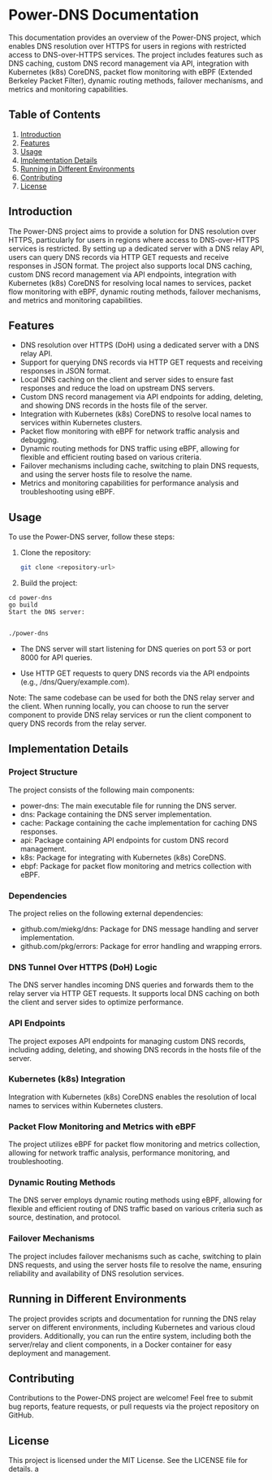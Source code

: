 # Power-DNS Documentation

This documentation provides an overview of the Power-DNS project, which enables DNS resolution over HTTPS for users in regions with restricted access to DNS-over-HTTPS services. The project includes features such as DNS caching, custom DNS record management via API, integration with Kubernetes (k8s) CoreDNS, packet flow monitoring with eBPF (Extended Berkeley Packet Filter), dynamic routing methods, failover mechanisms, and metrics and monitoring capabilities.

## Table of Contents

1. [Introduction](#introduction)
2. [Features](#features)
3. [Usage](#usage)
4. [Implementation Details](#implementation-details)
5. [Running in Different Environments](#running-in-different-environments)
6. [Contributing](#contributing)
7. [License](#license)

## Introduction

The Power-DNS project aims to provide a solution for DNS resolution over HTTPS, particularly for users in regions where access to DNS-over-HTTPS services is restricted. By setting up a dedicated server with a DNS relay API, users can query DNS records via HTTP GET requests and receive responses in JSON format. The project also supports local DNS caching, custom DNS record management via API endpoints, integration with Kubernetes (k8s) CoreDNS for resolving local names to services, packet flow monitoring with eBPF, dynamic routing methods, failover mechanisms, and metrics and monitoring capabilities.

## Features

- DNS resolution over HTTPS (DoH) using a dedicated server with a DNS relay API.
- Support for querying DNS records via HTTP GET requests and receiving responses in JSON format.
- Local DNS caching on the client and server sides to ensure fast responses and reduce the load on upstream DNS servers.
- Custom DNS record management via API endpoints for adding, deleting, and showing DNS records in the hosts file of the server.
- Integration with Kubernetes (k8s) CoreDNS to resolve local names to services within Kubernetes clusters.
- Packet flow monitoring with eBPF for network traffic analysis and debugging.
- Dynamic routing methods for DNS traffic using eBPF, allowing for flexible and efficient routing based on various criteria.
- Failover mechanisms including cache, switching to plain DNS requests, and using the server hosts file to resolve the name.
- Metrics and monitoring capabilities for performance analysis and troubleshooting using eBPF.

## Usage

To use the Power-DNS server, follow these steps:

1. Clone the repository:

   ```bash
   git clone <repository-url>

2. Build the project:

````shell
cd power-dns
go build
Start the DNS server:
````

````sh

./power-dns
````

- The DNS server will start listening for DNS queries on port 53 or port 8000 for API queries.

- Use HTTP GET requests to query DNS records via the API endpoints (e.g., /dns/Query/example.com).

Note: The same codebase can be used for both the DNS relay server and the client. When running locally, you can choose to run the server component to provide DNS relay services or run the client component to query DNS records from the relay server.

## Implementation Details

### Project Structure

The project consists of the following main components:

- power-dns: The main executable file for running the DNS server.
- dns: Package containing the DNS server implementation.
- cache: Package containing the cache implementation for caching DNS responses.
- api: Package containing API endpoints for custom DNS record management.
- k8s: Package for integrating with Kubernetes (k8s) CoreDNS.
- ebpf: Package for packet flow monitoring and metrics collection with eBPF.

### Dependencies

The project relies on the following external dependencies:

- github.com/miekg/dns: Package for DNS message handling and server implementation.
- github.com/pkg/errors: Package for error handling and wrapping errors.

### DNS Tunnel Over HTTPS (DoH) Logic

The DNS server handles incoming DNS queries and forwards them to the relay server via HTTP GET requests. It supports local DNS caching on both the client and server sides to optimize performance.

### API Endpoints

The project exposes API endpoints for managing custom DNS records, including adding, deleting, and showing DNS records in the hosts file of the server.

### Kubernetes (k8s) Integration

Integration with Kubernetes (k8s) CoreDNS enables the resolution of local names to services within Kubernetes clusters.

### Packet Flow Monitoring and Metrics with eBPF

The project utilizes eBPF for packet flow monitoring and metrics collection, allowing for network traffic analysis, performance monitoring, and troubleshooting.

### Dynamic Routing Methods

The DNS server employs dynamic routing methods using eBPF, allowing for flexible and efficient routing of DNS traffic based on various criteria such as source, destination, and protocol.

### Failover Mechanisms

The project includes failover mechanisms such as cache, switching to plain DNS requests, and using the server hosts file to resolve the name, ensuring reliability and availability of DNS resolution services.

## Running in Different Environments

The project provides scripts and documentation for running the DNS relay server on different environments, including Kubernetes and various cloud providers. Additionally, you can run the entire system, including both the server/relay and client components, in a Docker container for easy deployment and management.

## Contributing

Contributions to the Power-DNS project are welcome! Feel free to submit bug reports, feature requests, or pull requests via the project repository on GitHub.

## License

This project is licensed under the MIT License. See the LICENSE file for details.
a